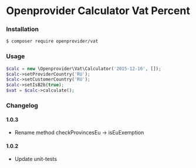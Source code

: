Openprovider Calculator Vat Percent
====================


### Installation

```bash
$ composer require openprovider/vat 
```

### Usage

```php
$calc = new \Openprovider\Vat\Calculator('2015-12-16', []);
$calc->setProviderCountry('RU');
$calc->setCustomerCountry('RU');
$calc->setIsB2b(true);
$vat = $calc->calculate();
```

### Changelog

#### 1.0.3
- Rename method checkProvincesEu -> isEuExemption

#### 1.0.2
- Update unit-tests
